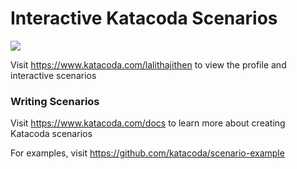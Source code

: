 # Interactive Katacoda Scenarios

[![](http://shields.katacoda.com/katacoda/lalithajithen/count.svg)](https://www.katacoda.com/lalithajithen "Get your profile on Katacoda.com")

Visit https://www.katacoda.com/lalithajithen to view the profile and interactive scenarios

### Writing Scenarios
Visit https://www.katacoda.com/docs to learn more about creating Katacoda scenarios

For examples, visit https://github.com/katacoda/scenario-example
